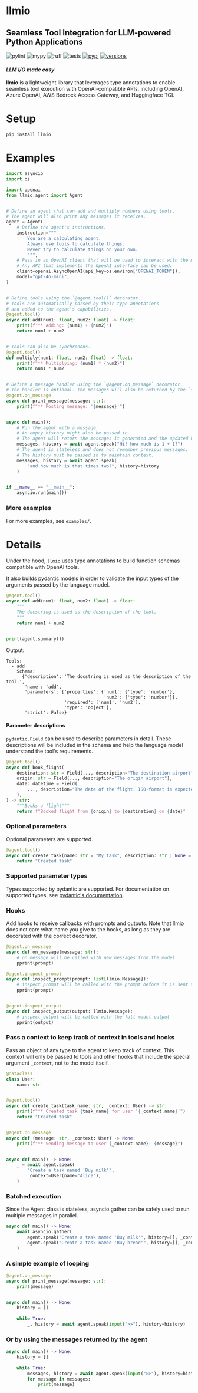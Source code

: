 
# llmio
## Seamless Tool Integration for LLM-powered Python Applications


![pylint](https://github.com/badgeir/llmio/actions/workflows/pylint.yml/badge.svg)
![mypy](https://github.com/badgeir/llmio/actions/workflows/mypy.yml/badge.svg)
![ruff](https://github.com/badgeir/llmio/actions/workflows/ruff.yml/badge.svg)
![tests](https://github.com/badgeir/llmio/actions/workflows/test.yml/badge.svg)
[![pypi](https://img.shields.io/pypi/v/llmio.svg)](https://pypi.python.org/pypi/llmio)
[![versions](https://img.shields.io/pypi/pyversions/llmio.svg)](https://github.com/badgeir/llmio)

#### *LLM I/O made easy*

**llmio** is a lightweight library that leverages type annotations to enable seamless tool execution with OpenAI-compatible APIs, including OpenAI, Azure OpenAI, AWS Bedrock Access Gateway, and Huggingface TGI.


# Setup

```
pip install llmio
```

# Examples

``` python
import asyncio
import os

import openai
from llmio.agent import Agent


# Define an agent that can add and multiply numbers using tools.
# The agent will also print any messages it receives.
agent = Agent(
    # Define the agent's instructions.
    instruction="""
        You are a calculating agent.
        Always use tools to calculate things.
        Never try to calculate things on your own.
        """,
    # Pass in an OpenAI client that will be used to interact with the model.
    # Any API that implements the OpenAI interface can be used.
    client=openai.AsyncOpenAI(api_key=os.environ["OPENAI_TOKEN"]),
    model="gpt-4o-mini",
)


# Define tools using the `@agent.tool()` decorator.
# Tools are automatically parsed by their type annotations
# and added to the agent's capabilities.
@agent.tool()
async def add(num1: float, num2: float) -> float:
    print(f"** Adding: {num1} + {num2}")
    return num1 + num2


# Tools can also be synchronous.
@agent.tool()
def multiply(num1: float, num2: float) -> float:
    print(f"** Multiplying: {num1} * {num2}")
    return num1 * num2


# Define a message handler using the `@agent.on_message` decorator.
# The handler is optional. The messages will also be returned by the `speak` method.
@agent.on_message
async def print_message(message: str):
    print(f"** Posting message: '{message}'")


async def main():
    # Run the agent with a message.
    # An empty history might also be passed in.
    # The agent will return the messages it generated and the updated history.
    messages, history = await agent.speak("Hi! how much is 1 + 1?")
    # The agent is stateless and does not remember previous messages.
    # The history must be passed in to maintain context.
    messages, history = await agent.speak(
        "and how much is that times two?", history=history
    )


if __name__ == "__main__":
    asyncio.run(main())
```

### More examples

For more examples, see `examples/`.


# Details

Under the hood, `llmio` uses type annotations to build function schemas compatible with OpenAI tools.

It also builds pydantic models in order to validate the input types of the arguments passed by the language model.

``` python
@agent.tool()
async def add(num1: float, num2: float) -> float:
    """
    The docstring is used as the description of the tool.
    """
    return num1 + num2


print(agent.summary())
```

Output:
``` plaintext
Tools:
  - add
    Schema:
      {'description': 'The docstring is used as the description of the tool.',
       'name': 'add',
       'parameters': {'properties': {'num1': {'type': 'number'},
                                     'num2': {'type': 'number'}},
                      'required': ['num1', 'num2'],
                      'type': 'object'},
       'strict': False}
```

#### Parameter descriptions

`pydantic.Field` can be used to describe parameters in detail. These descriptions will be included in the schema and help the language model understand the tool's requirements.

``` python
@agent.tool()
async def book_flight(
    destination: str = Field(..., description="The destination airport"),
    origin: str = Field(..., description="The origin airport"),
    date: datetime = Field(
        ..., description="The date of the flight. ISO-format is expected."
    ),
) -> str:
    """Books a flight"""
    return f"Booked flight from {origin} to {destination} on {date}"
```

### Optional parameters

Optional parameters are supported.

``` python
@agent.tool()
async def create_task(name: str = "My task", description: str | None = None) -> str:
    return "Created task"
```

### Supported parameter types

Types supported by pydantic are supported.
For documentation on supported types, see [pydantic's documentation](https://docs.pydantic.dev/latest/concepts/types).

### Hooks

Add hooks to receive callbacks with prompts and outputs. Note that llmio does not care what name you give to the hooks, as long as they are decorated with the correct decorator.

``` python
@agent.on_message
async def on_message(message: str):
    # on_message will be called with new messages from the model
    pprint(prompt)

@agent.inspect_prompt
async def inspect_prompt(prompt: list[llmio.Message]):
    # inspect_prompt will be called with the prompt before it is sent to the model
    pprint(prompt)


@agent.inspect_output
async def inspect_output(output: llmio.Message):
    # inspect_output will be called with the full model output
    pprint(output)
``` 

### Pass a context to keep track of context in tools and hooks

Pass an object of any type to the agent to keep track of context. This context will only be passed to tools and other hooks that include the special argument `_context`, not to the model itself.

``` python
@dataclass
class User:
    name: str


@agent.tool()
async def create_task(task_name: str, _context: User) -> str:
    print(f"** Created task {task_name} for user '{_context.name}'")
    return "Created task"


@agent.on_message
async def (message: str, _context: User) -> None:
    print(f"** Sending message to user {_context.name}: {message}")


async def main() -> None:
    _ = await agent.speak(
        "Create a task named 'Buy milk'",
        _context=User(name="Alice"),
    )
```

### Batched execution

Since the Agent class is stateless, asyncio.gather can be safely used to run multiple messages in parallel.

``` python
async def main() -> None:
    await asyncio.gather(
        agent.speak("Create a task named 'Buy milk'", history=[], _context=User(name="Alice")),
        agent.speak("Create a task named 'Buy bread'", history=[], _context=User(name="Bob")),
    )
```

### A simple example of looping

``` python
@agent.on_message
async def print_message(message: str):
    print(message)


async def main() -> None:
    history = []
    
    while True:
        _, history = await agent.speak(input(">>"), history=history)

```

### Or by using the messages returned by the agent

``` python
async def main() -> None:
    history = []
    
    while True:
        messages, history = await agent.speak(input(">>"), history=history)
        for message in messages:
            print(message)
```
